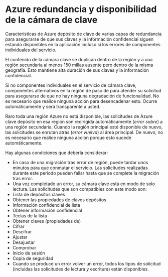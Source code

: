 <properties
    pageTitle="Qué hacer en caso de un Azure servicio interrupciones que afecta a Azure clave depósito | Microsoft Azure"
    description="Obtenga información sobre qué hacer en caso de una interrupción de servicio Azure que afecta a Azure clave depósito."
    services="key-vault"
    documentationCenter=""
    authors="adamglick"
    manager="mbaldwin"
    editor=""/>

<tags
    ms.service="key-vault"
    ms.workload="key-vault"
    ms.tgt_pltfrm="na"
    ms.devlang="na"
    ms.topic="article"
    ms.date="08/26/2016"
    ms.author="sumedhb;aglick"/>


# <a name="azure-key-vault-availability-and-redundancy"></a>Azure redundancia y disponibilidad de la cámara de clave

Características de Azure depósito de clave de varias capas de redundancia para asegurarse de que sus claves y la información confidencial siguen estando disponibles en la aplicación incluso si los errores de componentes individuales del servicio.

El contenido de la cámara clave se duplican dentro de la región y a una región secundaria al menos 150 millas ausente pero dentro de la misma geografía. Esto mantiene alta duración de sus claves y la información confidencial.

Si no componentes individuales en el servicio de cámara clave, componentes alternativos en la región de paso de para atender su solicitud para asegurarse de que no hay ninguna degradación de funcionalidad. No es necesario que realice ninguna acción para desencadenar esto. Ocurre automáticamente y será transparente a usted.

Raro toda una región Azure no está disponible, las solicitudes de Azure clave depósito en esa región son redirigida automáticamente (*error sobre*) a una región secundaria. Cuando la región principal esté disponible de nuevo, las solicitudes se enrutan atrás (*error vuelva*) al área principal. De nuevo, no es necesario que realice ninguna acción porque esto sucede automáticamente.

Hay algunas condiciones que debería considerar:

* En caso de una migración tras error de región, puede tardar unos minutos para que conmutar el servicio. Las solicitudes realizadas durante este período pueden fallar hasta que se complete la migración tras error.
* Una vez completado un error, su cámara clave está en modo de solo lectura. Las solicitudes que son compatibles con este modo son:
 * Lista de depósitos claves
 * Obtener las propiedades de claves depósitos
 * Información confidencial de lista
 * Obtener información confidencial
 * Teclas de la lista
 * Obtener claves (propiedades de)
 * Cifrar
 * Descifrar
 * Ajustar
 * Desajustar
 * Comprobar
 * Inicio de sesión
 * Copia de seguridad
* Cuando se produce un error volver un error, todos los tipos de solicitud (incluidas las solicitudes de lectura *y* escritura) están disponibles.
